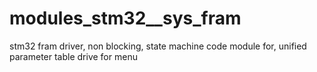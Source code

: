 # modules_stm32__sys_fram
stm32 fram driver, non blocking, state machine code module for,  unified parameter table drive for menu
